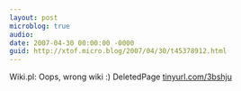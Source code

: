 ```yaml
---
layout: post
microblog: true
audio: 
date: 2007-04-30 00:00:00 -0000
guid: http://xtof.micro.blog/2007/04/30/t45378912.html
---
```

Wiki.pl: Oops, wrong wiki :) DeletedPage [tinyurl.com/3bshju](http://tinyurl.com/3bshju)
